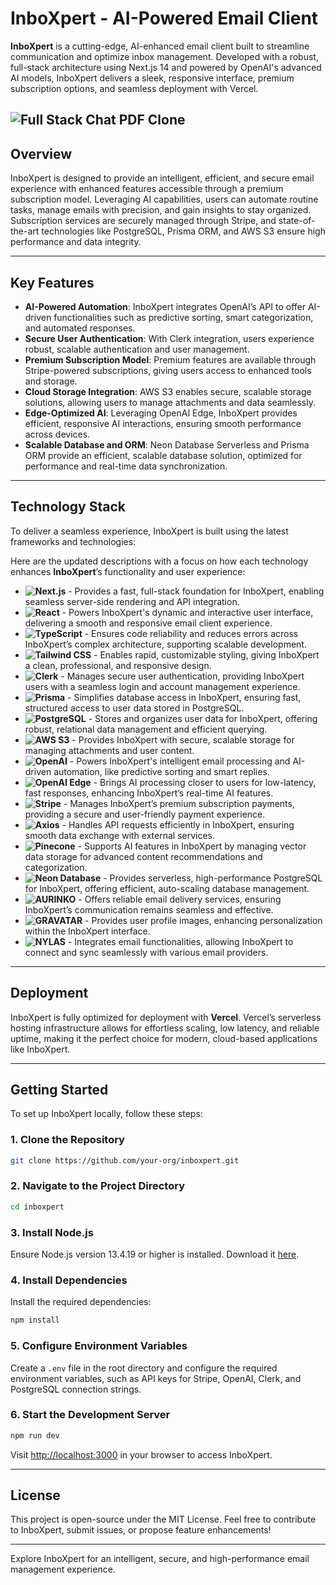 # **InboXpert** - AI-Powered Email Client

**InboXpert** is a cutting-edge, AI-enhanced email client built to streamline communication and optimize inbox management. Developed with a robust, full-stack architecture using Next.js 14 and powered by OpenAI's advanced AI models, InboXpert delivers a sleek, responsive interface, premium subscription options, and seamless deployment with Vercel.

![Full Stack Chat PDF Clone](https://github.com/user-attachments/assets/03580ec6-99f0-4f3e-8a0d-141e15d2e17b)
---

## Overview

InboXpert is designed to provide an intelligent, efficient, and secure email experience with enhanced features accessible through a premium subscription model. Leveraging AI capabilities, users can automate routine tasks, manage emails with precision, and gain insights to stay organized. Subscription services are securely managed through Stripe, and state-of-the-art technologies like PostgreSQL, Prisma ORM, and AWS S3 ensure high performance and data integrity.

---

## Key Features

- **AI-Powered Automation**: InboXpert integrates OpenAI’s API to offer AI-driven functionalities such as predictive sorting, smart categorization, and automated responses.
- **Secure User Authentication**: With Clerk integration, users experience robust, scalable authentication and user management.
- **Premium Subscription Model**: Premium features are available through Stripe-powered subscriptions, giving users access to enhanced tools and storage.
- **Cloud Storage Integration**: AWS S3 enables secure, scalable storage solutions, allowing users to manage attachments and data seamlessly.
- **Edge-Optimized AI**: Leveraging OpenAI Edge, InboXpert provides efficient, responsive AI interactions, ensuring smooth performance across devices.
- **Scalable Database and ORM**: Neon Database Serverless and Prisma ORM provide an efficient, scalable database solution, optimized for performance and real-time data synchronization.

---

## Technology Stack

To deliver a seamless experience, InboXpert is built using the latest frameworks and technologies:

Here are the updated descriptions with a focus on how each technology enhances **InboXpert**’s functionality and user experience:

- **![Next.js](https://img.shields.io/badge/Next.js-000000?style=plastic&logo=nextdotjs&logoColor=white)** - Provides a fast, full-stack foundation for InboXpert, enabling seamless server-side rendering and API integration.
- **![React](https://img.shields.io/badge/React-20232A?style=plastic&logo=react&logoColor=61DAFB)** - Powers InboXpert's dynamic and interactive user interface, delivering a smooth and responsive email client experience.
- **![TypeScript](https://img.shields.io/badge/TypeScript-007ACC?style=plastic&logo=typescript&logoColor=white)** - Ensures code reliability and reduces errors across InboXpert’s complex architecture, supporting scalable development.
- **![Tailwind CSS](https://img.shields.io/badge/Tailwind_CSS-38B2AC?style=plastic&logo=tailwind-css&logoColor=white)** - Enables rapid, customizable styling, giving InboXpert a clean, professional, and responsive design.
- **![Clerk](https://img.shields.io/badge/Clerk-2C2E3D?style=plastic&logo=clerk&logoColor=white)** - Manages secure user authentication, providing InboXpert users with a seamless login and account management experience.
- **![Prisma](https://img.shields.io/badge/Prisma-2D3748?style=plastic&logo=prisma&logoColor=white)** - Simplifies database access in InboXpert, ensuring fast, structured access to user data stored in PostgreSQL.
- **![PostgreSQL](https://img.shields.io/badge/PostgreSQL-336791?style=plastic&logo=postgresql&logoColor=white)** - Stores and organizes user data for InboXpert, offering robust, relational data management and efficient querying.
- **![AWS S3](https://img.shields.io/badge/Amazon_S3-569A31?style=plastic&logo=amazon-aws&logoColor=white)** - Provides InboXpert with secure, scalable storage for managing attachments and user content.
- **![OpenAI](https://img.shields.io/badge/OpenAI-412991?style=plastic&logo=openai&logoColor=white)** - Powers InboXpert's intelligent email processing and AI-driven automation, like predictive sorting and smart replies.
- **![OpenAI Edge](https://img.shields.io/badge/OpenAI_Edge-412991?style=plastic&logo=openai&logoColor=white)** - Brings AI processing closer to users for low-latency, fast responses, enhancing InboXpert’s real-time AI features.
- **![Stripe](https://img.shields.io/badge/Stripe-6772E5?style=plastic&logo=stripe&logoColor=white)** - Manages InboXpert’s premium subscription payments, providing a secure and user-friendly payment experience.
- **![Axios](https://img.shields.io/badge/Axios-5A29E4?style=plastic&logo=axios&logoColor=white)** - Handles API requests efficiently in InboXpert, ensuring smooth data exchange with external services.
- **![Pinecone](https://img.shields.io/badge/Pinecone-268694?style=plastic&logo=pinecone&logoColor=white)** - Supports AI features in InboXpert by managing vector data storage for advanced content recommendations and categorization.
- **![Neon Database](https://img.shields.io/badge/Neon-0BD6E3?style=plastic&logo=neon&logoColor=white)** - Provides serverless, high-performance PostgreSQL for InboXpert, offering efficient, auto-scaling database management.
- **![AURINKO](https://img.shields.io/badge/AURINKO-FEBE29?style=plastic&logo=aurinko&logoColor=black)** - Offers reliable email delivery services, ensuring InboXpert’s communication remains seamless and effective.
- **![GRAVATAR](https://img.shields.io/badge/GRAVATAR-DB4437?style=plastic&logo=gravatar&logoColor=white)** - Provides user profile images, enhancing personalization within the InboXpert interface.
- **![NYLAS](https://img.shields.io/badge/NYLAS-3E64FF?style=plastic&logo=nylas&logoColor=white)** - Integrates email functionalities, allowing InboXpert to connect and sync seamlessly with various email providers.


---

## Deployment

InboXpert is fully optimized for deployment with **Vercel**. Vercel’s serverless hosting infrastructure allows for effortless scaling, low latency, and reliable uptime, making it the perfect choice for modern, cloud-based applications like InboXpert.

---

## Getting Started

To set up InboXpert locally, follow these steps:

### 1. Clone the Repository

   ```bash
   git clone https://github.com/your-org/inboxpert.git
   ```

### 2. Navigate to the Project Directory

   ```bash
   cd inboxpert
   ```

### 3. Install Node.js

   Ensure Node.js version 13.4.19 or higher is installed. Download it [here](https://nodejs.org/en/download/).

### 4. Install Dependencies

   Install the required dependencies:

   ```bash
   npm install
   ```

### 5. Configure Environment Variables

   Create a `.env` file in the root directory and configure the required environment variables, such as API keys for Stripe, OpenAI, Clerk, and PostgreSQL connection strings.

### 6. Start the Development Server

   ```bash
   npm run dev
   ```

   Visit [http://localhost:3000](http://localhost:3000) in your browser to access InboXpert.

---

## License

This project is open-source under the MIT License. Feel free to contribute to InboXpert, submit issues, or propose feature enhancements!

--- 

Explore InboXpert for an intelligent, secure, and high-performance email management experience.
